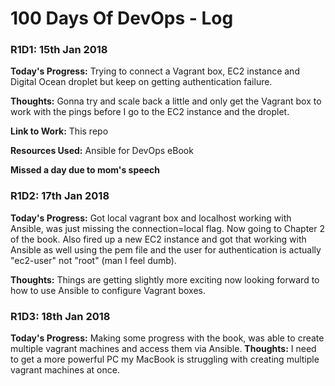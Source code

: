 # 100 Days Of DevOps - Log

### R1D1: 15th Jan 2018

**Today's Progress:** Trying to connect a Vagrant box, EC2 instance and Digital Ocean droplet but keep on getting authentication failure.

**Thoughts:** Gonna try and scale back a little and only get the Vagrant box to work with the pings before I go to the EC2 instance and the droplet.

**Link to Work:** This repo

**Resources Used:** Ansible for DevOps eBook

**Missed a day due to mom's speech**

### R1D2: 17th Jan 2018

**Today's Progress:** Got local vagrant box and localhost working with Ansible, was just missing the connection=local flag. Now going to Chapter 2 of the book. Also fired up a new EC2 instance and got that working with Ansible as well using the pem file and the user for authentication is actually "ec2-user" not "root" (man I feel dumb).

**Thoughts:** Things are getting slightly more exciting now looking forward to how to use Ansible to configure Vagrant boxes.

### R1D3: 18th Jan 2018
**Today's Progress:** Making some progress with the book, was able to create multiple vagrant machines and access them via Ansible.
**Thoughts:** I need to get a more powerful PC my MacBook is struggling with creating multiple vagrant machines at once.
